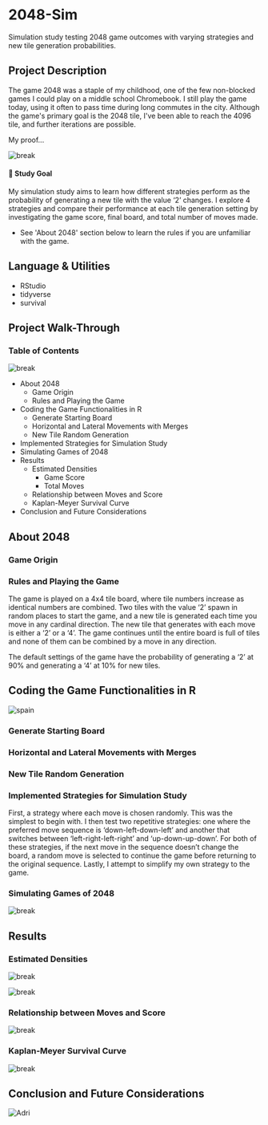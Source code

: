 # 2048-Sim
Simulation study testing 2048 game outcomes with varying strategies and new tile generation probabilities.

## Project Description

The game 2048 was a staple of my childhood, one of the few non-blocked games I could play on a middle school Chromebook. I still play the game today, using it often to pass time during long commutes in the city. Although the game's primary goal is the 2048 tile, I've been able to reach the 4096 tile, and further iterations are possible.

My proof...

![break](/Photos/highscore.png?raw=true "Break")

#### 📍 Study Goal
My simulation study aims to learn how different strategies perform as the probability of generating a new tile with the value ‘2’ changes. I explore 4 strategies and compare their performance at each tile generation setting by investigating the game score, final board, and total number of moves made.
- See 'About 2048' section below to learn the rules if you are unfamiliar with the game.

## Language & Utilities
- RStudio
- tidyverse
- survival

## Project Walk-Through

### Table of Contents

![break](/Photos/sp1.jpg?raw=true "Break")

- About 2048
  - Game Origin
  - Rules and Playing the Game
- Coding the Game Functionalities in R
  - Generate Starting Board
  - Horizontal and Lateral Movements with Merges
  - New Tile Random Generation
- Implemented Strategies for Simulation Study
- Simulating Games of 2048
- Results
  - Estimated Densities
    - Game Score
    - Total Moves
  - Relationship between Moves and Score
  - Kaplan-Meyer Survival Curve
- Conclusion and Future Considerations

## About 2048

### Game Origin

### Rules and Playing the Game

The game is played on a 4x4 tile board, where tile numbers increase as identical numbers are combined. Two tiles with the value ‘2’ spawn in random places to start the game, and a new tile is generated each time you move in any cardinal direction. The new tile that generates with each move is either a ‘2’ or a ‘4’. The game continues until the entire board is full of tiles and none of them can be combined by a move in any direction. 

The default settings of the game have the probability of generating a ‘2’ at 90% and generating a ‘4’ at 10% for new tiles. 

## Coding the Game Functionalities in R

![spain](/Photos/sp2.JPG?raw=true "spain")

### Generate Starting Board

### Horizontal and Lateral Movements with Merges

### New Tile Random Generation

### Implemented Strategies for Simulation Study
First, a strategy where each move is chosen randomly. This was the simplest to begin with. I then test two repetitive strategies: one where the preferred move sequence is ‘down-left-down-left’ and another that switches between ‘left-right-left-right’ and ‘up-down-up-down’. For both of these strategies, if the next move in the sequence doesn’t change the board, a random move is selected to continue the game before returning to the original sequence. Lastly, I attempt to simplify my own strategy to the game.

### Simulating Games of 2048

![break](/Plots/sim2048.JPEG?raw=true "Break")

## Results

### Estimated Densities

![break](/Plots/comp1.JPEG?raw=true "Break")

![break](/Plots/comp2.JPEG?raw=true "Break")

### Relationship between Moves and Score

![break](/Plots/scatter.JPEG?raw=true "Break")

### Kaplan-Meyer Survival Curve

![break](/Plots/surv.JPEG?raw=true "Break")

## Conclusion and Future Considerations

![Adri](/Photos/zumaya.jpeg?raw=true "Zumaya")

